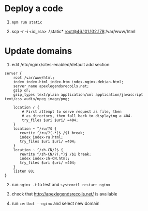 # Deploy a code

1. `npm run static`

2.  scp -r -i <id_rsa> .\static\* root@46.101.102.179:/var/www/html

# Update domains

1. edit /etc/nginx/sites-enabled/default
add section

```
server {
    root /var/www/html;
    index index.html index.htm index.nginx-debian.html;
    server_name apexlegendsrecoils.net;
    gzip on;
    gzip_types text/plain application/xml application/javascript text/css audio/mpeg image/png;

    location / {
        # First attempt to serve request as file, then
        # as directory, then fall back to displaying a 404.
        try_files $uri $uri/ =404;
    }
    location ~ ^/ru/?$ {
       rewrite ^/ru/?(.*)$ /$1 break;
       index index-ru.html;
       try_files $uri $uri/ =404;
    }
    location ~ ^/zh-CN/?$ {
       rewrite ^/zh-CN/?(.*)$ /$1 break;
       index index-zh-CN.html;
       try_files $uri $uri/ =404;
    }
    listen 80;
}
```

2. run `nginx -t` to test and `systemctl restart nginx`

3. check that http://apexlegendsrecoils.net/ is available

4. run `certbot --nginx` and select new domain